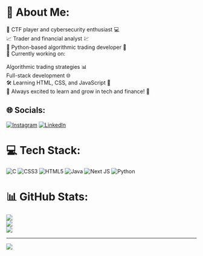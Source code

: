 # 💫 About Me:
🔐 CTF player and cybersecurity enthusiast 💻<br>📈 Trader and financial analyst 💹<br>🐍 Python-based algorithmic trading developer 🤖<br>💼 Currently working on:<br><br>Algorithmic trading strategies 📊<br>Full-stack development 🌐<br>🛠️ Learning HTML, CSS, and JavaScript 🚀<br>🌟 Always excited to learn and grow in tech and finance! 🧠

## 🌐 Socials:
[![Instagram](https://img.shields.io/badge/Instagram-%23E4405F.svg?logo=Instagram&logoColor=white)](https://www.instagram.com/soham_988/?hl=en) [![LinkedIn](https://img.shields.io/badge/LinkedIn-%230077B5.svg?logo=linkedin&logoColor=white)](https://www.linkedin.com/in/soham-datta-%E2%80%8E-83953428a/)

# 💻 Tech Stack:
![C](https://img.shields.io/badge/c-%2300599C.svg?style=for-the-badge&logo=c&logoColor=white) ![CSS3](https://img.shields.io/badge/css3-%231572B6.svg?style=for-the-badge&logo=css3&logoColor=white) ![HTML5](https://img.shields.io/badge/html5-%23E34F26.svg?style=for-the-badge&logo=html5&logoColor=white) ![Java](https://img.shields.io/badge/java-%23ED8B00.svg?style=for-the-badge&logo=openjdk&logoColor=white) ![Next JS](https://img.shields.io/badge/Next-black?style=for-the-badge&logo=next.js&logoColor=white) ![Python](https://img.shields.io/badge/python-3670A0?style=for-the-badge&logo=python&logoColor=ffdd54)

# 📊 GitHub Stats:
![](https://github-readme-stats.vercel.app/api?username=Soham-78micro&theme=dark&hide_border=false&include_all_commits=false&count_private=false)<br/>
![](https://github-readme-streak-stats.herokuapp.com/?user=Soham-78micro&theme=dark&hide_border=false)<br/>
![](https://github-readme-stats.vercel.app/api/top-langs/?username=Soham-78micro&theme=dark&hide_border=false&include_all_commits=false&count_private=false&layout=compact)

---
[![](https://visitcount.itsvg.in/api?id=Soham-78micro&icon=0&color=0)](https://visitcount.itsvg.in)

<!-- Proudly created with GPRM ( https://gprm.itsvg.in ) -->

